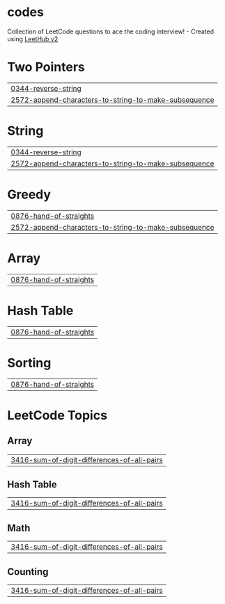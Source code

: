 # codes
Collection of LeetCode questions to ace the coding interview! - Created using [LeetHub v2](https://github.com/arunbhardwaj/LeetHub-2.0)


# Two Pointers
|  |
| ------- |
| [0344-reverse-string](https://github.com/abhishek28833/codes/tree/master/0344-reverse-string) |
| [2572-append-characters-to-string-to-make-subsequence](https://github.com/abhishek28833/codes/tree/master/2572-append-characters-to-string-to-make-subsequence) |
# String
|  |
| ------- |
| [0344-reverse-string](https://github.com/abhishek28833/codes/tree/master/0344-reverse-string) |
| [2572-append-characters-to-string-to-make-subsequence](https://github.com/abhishek28833/codes/tree/master/2572-append-characters-to-string-to-make-subsequence) |
# Greedy
|  |
| ------- |
| [0876-hand-of-straights](https://github.com/abhishek28833/codes/tree/master/0876-hand-of-straights) |
| [2572-append-characters-to-string-to-make-subsequence](https://github.com/abhishek28833/codes/tree/master/2572-append-characters-to-string-to-make-subsequence) |
# Array
|  |
| ------- |
| [0876-hand-of-straights](https://github.com/abhishek28833/codes/tree/master/0876-hand-of-straights) |
# Hash Table
|  |
| ------- |
| [0876-hand-of-straights](https://github.com/abhishek28833/codes/tree/master/0876-hand-of-straights) |
# Sorting
|  |
| ------- |
| [0876-hand-of-straights](https://github.com/abhishek28833/codes/tree/master/0876-hand-of-straights) |
<!---LeetCode Topics Start-->
# LeetCode Topics
## Array
|  |
| ------- |
| [3416-sum-of-digit-differences-of-all-pairs](https://github.com/abhishek28833/codes/tree/master/3416-sum-of-digit-differences-of-all-pairs) |
## Hash Table
|  |
| ------- |
| [3416-sum-of-digit-differences-of-all-pairs](https://github.com/abhishek28833/codes/tree/master/3416-sum-of-digit-differences-of-all-pairs) |
## Math
|  |
| ------- |
| [3416-sum-of-digit-differences-of-all-pairs](https://github.com/abhishek28833/codes/tree/master/3416-sum-of-digit-differences-of-all-pairs) |
## Counting
|  |
| ------- |
| [3416-sum-of-digit-differences-of-all-pairs](https://github.com/abhishek28833/codes/tree/master/3416-sum-of-digit-differences-of-all-pairs) |
<!---LeetCode Topics End-->